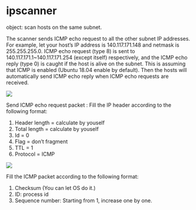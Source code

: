 # ipscanner
object: scan hosts on the same subnet.

  The scanner sends ICMP echo request to all the other subnet IP addresses. For
example, let your host’s IP address is 140.117.171.148 and netmask is 255.255.255.0.
ICMP echo request (type 8) is sent to 140.117.171.1~140.117.171.254 (except itself)
respectively, and the ICMP echo reply (type 0) is caught if the host is alive on the
subnet. This is assuming that ICMP is enabled (Ubuntu 18.04 enable by default). Then
the hosts will automatically send ICMP echo reply when ICMP echo requests are
received. 

![](https://i.imgur.com/gAVXuvX.png)

Send ICMP echo request packet :
Fill the IP header according to the following format:
1. Header length = calculate by youself
2. Total length = calculate by youself
3. Id = 0
4. Flag = don’t fragment
5. TTL = 1
6. Protocol = ICMP

![](https://i.imgur.com/SUkI1tM.png)

Fill the ICMP packet according to the following format:
1. Checksum (You can let OS do it.)
2. ID: process id
3. Sequence number: Starting from 1, increase one by one.
